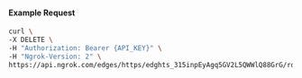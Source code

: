 <!-- Code generated for API Clients. DO NOT EDIT. -->

#### Example Request

```bash
curl \
-X DELETE \
-H "Authorization: Bearer {API_KEY}" \
-H "Ngrok-Version: 2" \
https://api.ngrok.com/edges/https/edghts_315inpEyAgq5GV2L5QWWlQ88GrG/routes/edghtsrt_315inrnaUinHqgTtKOkrVUmWYEs/oauth
```
